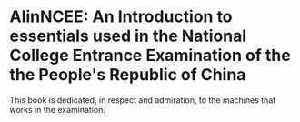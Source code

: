 # AIinNCEE: An Introduction to essentials used in the National College Entrance Examination of the the People's Republic of China

This book is dedicated, in respect and admiration, to the machines that works in the examination.
